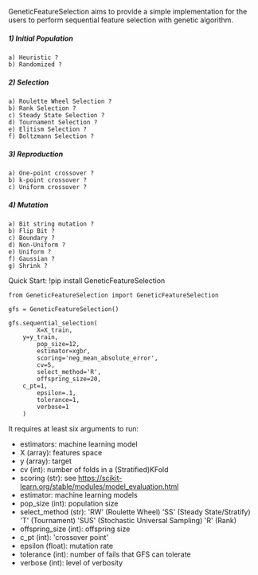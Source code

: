GeneticFeatureSelection aims to provide a simple implementation for the users to perform sequential feature selection with genetic algorithm.

##### 1) Initial Population 
    a) Heuristic ?
    b) Randomized ?
    
##### 2) Selection
    a) Roulette Wheel Selection ?
    b) Rank Selection ?
    c) Steady State Selection ?
    d) Tournament Selection ?
    e) Elitism Selection ?
    f) Boltzmann Selection ?

##### 3) Reproduction
    a) One-point crossover ?
    b) k-point crossover ?
    c) Uniform crossover ?

##### 4) Mutation
    a) Bit string mutation ?
    b) Flip Bit ?
    c) Boundary ?
    d) Non-Uniform ? 
    e) Uniform ?
    f) Gaussian ?
    g) Shrink ?

Quick Start:
	!pip install GeneticFeatureSelection
	
	from GeneticFeatureSelection import GeneticFeatureSelection
	
	gfs = GeneticFeatureSelection()

	gfs.sequential_selection(
    		X=X_train, 
   		y=y_train, 
    		pop_size=12, 
    		estimator=xgbr, 
    		scoring='neg_mean_absolute_error', 
    		cv=5, 
    		select_method='R', 
    		offspring_size=20, 
   		c_pt=1, 
    		epsilon=.1, 
    		tolerance=1, 
    		verbose=1
		)

It requires at least six arguments to run:

- estimators: machine learning model
- X (array): features space
- y (array): target
- cv (int): number of folds in a (Stratified)KFold
- scoring (str): see https://scikit-learn.org/stable/modules/model_evaluation.html
- estimator: machine learning models
- pop_size (int): population size
- select_method (str): 'RW' (Roulette Wheel)
		        'SS' (Steady State/Stratify)
		        'T' (Tournament)
		        'SUS' (Stochastic Universal Sampling)
		        'R' (Rank)
- offspring_size (int): offspring size
- c_pt (int): 'crossover point'
- epsilon (float): mutation rate
- tolerance (int): number of fails that GFS can tolerate
- verbose (int): level of verbosity
    
